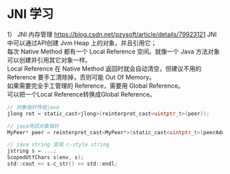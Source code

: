 # JNI 学习
1） JNI 内存管理 https://blog.csdn.net/pzysoft/article/details/79923121
JNI 中可以通过API创建 Jvm Heap 上的对象，并且引用它；  
每次 Native Method 都有一个 Local Reference 空间。就像一个 Java 方法对象可以创建并引用其它对象一样。  
Local Reference 在 Native Method 返回时就会自动清空，但建议不用的 Reference 要手工清除掉，否则可能 Out Of Memory。  
如果需要完全手工管理的 Reference，需要用 Global Reference。  
可以把一个Local Reference转换成Global Reference。  

```c
// 对象指针传给java
jlong ret = static_cast<jlong>(reinterpret_cast<uintptr_t>(peer));

// java传回对象指针
MyPeer* peer = reinterpret_cast<MyPeer*>(static_cast<uintptr_t>(peerAddress));

// java string 变成 c-style string
jstring s = ...;
ScopedUtfChars s(env, s);
std::cout << s.c_str() << std::endl;
```
